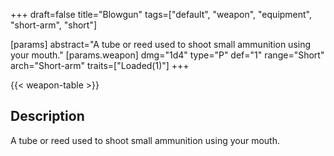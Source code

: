 +++
draft=false
title="Blowgun"
tags=["default", "weapon", "equipment", "short-arm", "short"]

[params]
  abstract="A tube or reed used to shoot small ammunition using your mouth."
  [params.weapon]
    dmg="1d4"
    type="P"
    def="1"
    range="Short"
    arch="Short-arm"
    traits=["Loaded(1)"]
+++

{{< weapon-table >}}

## Description
A tube or reed used to shoot small ammunition using your mouth.
